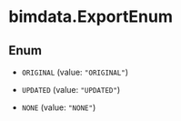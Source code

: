# bimdata.ExportEnum

## Enum


* `ORIGINAL` (value: `"ORIGINAL"`)

* `UPDATED` (value: `"UPDATED"`)

* `NONE` (value: `"NONE"`)


